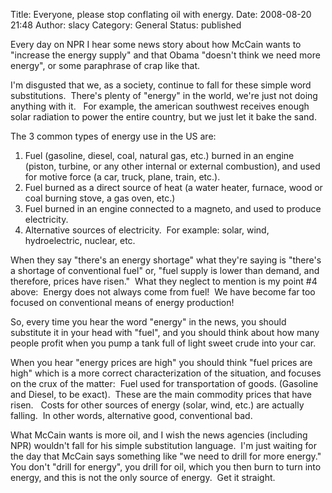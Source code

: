 Title: Everyone, please stop conflating oil with energy.
Date: 2008-08-20 21:48
Author: slacy
Category: General
Status: published

Every day on NPR I hear some news story about how McCain wants to
"increase the energy supply" and that Obama "doesn't think we need more
energy", or some paraphrase of crap like that.

I'm disgusted that we, as a society, continue to fall for these simple
word substitutions.  There's plenty of "energy" in the world, we're just
not doing anything with it.   For example, the american southwest
receives enough solar radiation to power the entire country, but we just
let it bake the sand.

The 3 common types of energy use in the US are:

1.  Fuel (gasoline, diesel, coal, natural gas, etc.) burned in an engine
    (piston, turbine, or any other internal or external combustion), and
    used for motive force (a car, truck, plane, train, etc.).
2.  Fuel burned as a direct source of heat (a water heater, furnace,
    wood or coal burning stove, a gas oven, etc.)
3.  Fuel burned in an engine connected to a magneto, and used to
    produce electricity.
4.  Alternative sources of electricity.  For example: solar, wind,
    hydroelectric, nuclear, etc.

When they say "there's an energy shortage" what they're saying is
"there's a shortage of conventional fuel" or, "fuel supply is lower than
demand, and therefore, prices have risen."  What they neglect to mention
is my point \#4 above:  Energy does not always come from fuel!  We have
become far too focused on conventional means of energy production!

So, every time you hear the word "energy" in the news, you should
substitute it in your head with "fuel", and you should think about how
many people profit when you pump a tank full of light sweet crude into
your car.

When you hear "energy prices are high" you should think "fuel prices are
high" which is a more correct characterization of the situation, and
focuses on the crux of the matter:  Fuel used for transportation of
goods. (Gasoline and Diesel, to be exact).  These are the main commodity
prices that have risen.   Costs for other sources of energy (solar,
wind, etc.) are actually falling.  In other words, alternative good,
conventional bad.

What McCain wants is more oil, and I wish the news agencies (including
NPR) wouldn't fall for his simple substitution language.  I'm just
waiting for the day that McCain says something like "we need to drill
for more energy."  You don't "drill for energy", you drill for oil,
which you then burn to turn into energy, and this is not the only source
of energy.  Get it straight.
